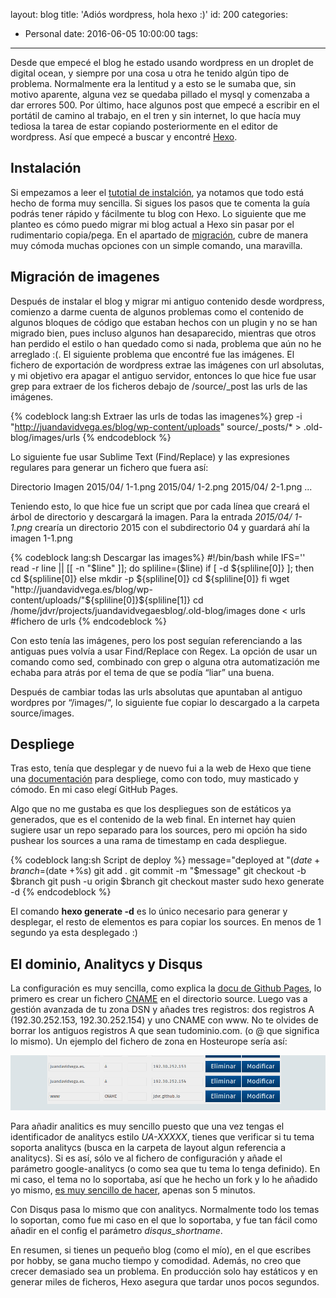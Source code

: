 layout: blog
title: 'Adiós wordpress, hola hexo :)'
id: 200
categories:
  - Personal
date: 2016-06-05 10:00:00
tags:
---


Desde que empecé el blog he estado usando wordpress en un droplet de digital ocean, y siempre por una cosa u otra he tenido algún tipo de problema. Normalmente era la lentitud y a esto se le sumaba que, sin motivo aparente, alguna vez se quedaba pillado el mysql y comenzaba a dar errores 500. Por último, hace algunos post que empecé a escribir en el portátil de camino al trabajo, en el tren y sin internet, lo que hacía muy tediosa la tarea de  estar copiando posteriormente en el editor de wordpress. Así que empecé a buscar y encontré [Hexo](http://hexo.io).


<!-- more -->	

## Instalación

Si empezamos a leer el [tutotial de instalción](https://hexo.io/docs/setup.html), ya notamos que todo está hecho de forma muy sencilla. Si sigues los pasos que te comenta la guía podrás tener rápido y fácilmente tu blog con Hexo. Lo siguiente que me planteo es cómo puedo migrar mi blog actual a Hexo sin pasar por el rudimentario copia/pega. En el apartado de [migración](https://hexo.io/docs/migration.html), cubre de manera muy cómoda muchas opciones con un simple comando, una maravilla.

## Migración de imagenes

Después de instalar el blog y migrar mi antiguo contenido desde wordpress, comienzo a darme cuenta de algunos problemas como el contenido de algunos bloques de código que estaban hechos con un plugin y no se han migrado bien, pues incluso algunos han desaparecido, mientras que otros han perdido el estilo o han quedado como si nada, problema que aún no he arreglado :(.
El siguiente problema que encontré fue las imágenes. El fichero de exportación de wordpress extrae las imágenes con url absolutas, y mi objetivo era apagar el antiguo servidor, entonces lo que hice fue usar grep para extraer de los ficheros debajo de /source/_post las urls de las imágenes.

{% codeblock lang:sh Extraer las urls de todas las imagenes%}
	grep -i "http://juandavidvega.es/blog/wp-content/uploads"  source/_posts/* > .old-blog/images/urls
{% endcodeblock %}

Lo siguiente fue usar Sublime Text (Find/Replace) y las expresiones regulares para generar un fichero que fuera así:



Directorio 	Imagen
2015/04/ 	1-1.png 
2015/04/ 	1-2.png
2015/04/ 	2-1.png
...

Teniendo esto, lo que hice fue un script que por cada línea que creará el árbol de directorio y descargará la imagen. Para la entrada _2015/04/_ _1-1.png_ crearía un directorio 2015 con el subdirectorio 04 y guardará ahí la imagen 1-1.png

{% codeblock lang:sh Descargar las images%}
#!/bin/bash
while IFS='' read -r line || [[ -n "$line" ]]; do
   spliline=($line)
   if [ -d ${spliline[0]} ]; then 
      cd ${spliline[0]}
   else
      mkdir -p ${spliline[0]}
      cd ${spliline[0]}
   fi
   wget "http://juandavidvega.es/blog/wp-content/uploads/"${spliline[0]}${spliline[1]}
   cd /home/jdvr/projects/juandavidvegaesblog/.old-blog/images
done < urls #fichero de urls
{% endcodeblock %}

Con esto tenía las imágenes, pero los post seguían referenciando a las antiguas pues volvía a usar Find/Replace con Regex. La opción de usar un comando como sed, combinado con grep o alguna otra automatización me echaba para atrás por el tema de que se podía “liar” una buena.

Después de cambiar todas las urls absolutas que apuntaban al antiguo wordpres por “/images/“, lo siguiente fue copiar lo descargado a la carpeta source/images.

## Despliege

Tras esto, tenía que desplegar y de nuevo fui a la web de Hexo que tiene una [documentación](https://hexo.io/docs/deployment.html) para despliege, como con todo, muy masticado y cómodo. En mi caso elegí GitHub Pages.

Algo que no me gustaba es que los despliegues son de estáticos ya generados, que es el contenido de la web final. En internet hay quien sugiere usar un repo separado para los sources, pero mi opción ha sido pushear los sources a una rama de timestamp en cada despliegue.

{% codeblock lang:sh Script de deploy %}
message="deployed at "$(date +%F) 
branch=$(date +%s) 
git add .
git commit -m "$message"
git checkout -b $branch
git push -u origin $branch
git checkout master
sudo hexo generate -d
{% endcodeblock %}

El comando **hexo generate -d** es lo único necesario para generar y desplegar, el resto de elementos es para copiar los sources. En menos de 1 segundo ya esta desplegado :)

## El dominio, Analitycs y Disqus

La configuración es muy sencilla, como explica la [docu de Github Pages](https://help.github.com/articles/using-a-custom-domain-with-github-pages/), lo primero es crear un fichero [CNAME](https://github.com/jdvr/jdvr.github.io/blob/1465453233/source/CNAME) en el directorio source. Luego vas a gestión avanzada de tu zona DSN y añades tres registros: dos registros A (192.30.252.153, 192.30.252.154) y uno CNAME con www. No te olvides de borrar los antiguos registros A que sean tudominio.com. (o @ que significa lo mismo). Un ejemplo del fichero de zona en Hosteurope sería así:

[![Ejemplo de fichero de zona](/images/2016/06/zone-file.png)](/images/2016/06/zone-file.png)

Para añadir analitics es muy sencillo puesto que una vez tengas el identificador de analitycs estilo *UA-XXXXX*, tienes que verificar si tu tema soporta analitycs (busca en la carpeta de layout algun referencia a analitycs). Si es así, sólo ve al fichero de configuración y añade el parámetro google-analitycs (o como sea que tu tema lo tenga definido). En mi caso, el tema no lo soportaba, así que he hecho un fork y lo he añadido yo mismo, [es muy sencillo de hacer](https://github.com/jdvr/hexo-theme-again/commit/1eb28a7ae30cc1b4d0c233537b96d9ec07734fea), apenas son 5 minutos.

Con Disqus pasa lo mismo que con analitycs. Normalmente todo los temas lo soportan,  como fue mi caso en el que lo soportaba, y fue tan fácil como añadir en el config el parámetro *disqus_shortname*.

En resumen, si tienes un pequeño blog (como el mío), en el que escribes por hobby, se gana mucho tiempo y comodidad. Además, no creo que crecer demasiado sea un problema. En producción solo hay estáticos y en generar miles de ficheros, Hexo asegura que tardar unos pocos segundos.


